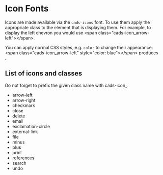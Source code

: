 # Icon Fonts

Icons are made available via the `cads-icons` font. To use them apply the appropriate class to the element that is displaying them. For example, to display the left chevron  <span class="cads-icon_arrow-left"></span> you would use <span class="html inline">&lt;span class="cads-icon_arrow-left"&gt;&lt;/span&gt;</span>.

You can apply normal CSS styles, e.g. `color` to change their appearance: <span class="html inline">&lt;span class="cads-icon_arrow-left" style="color: blue"&gt;&lt;/span&gt;</span> produces <span class="cads-icon_arrow-left" style="color: blue"></span>.

## List of icons and classes

Do not forget to prefix the given class name with <span class="html inline">cads-icon_</span>.

<ul class="cads-styleguide-icon-list">
<li><span class="cads-icon_arrow-left"></span><span>arrow-left</span></li>
<li><span class="cads-icon_arrow-right"></span><span>arrow-right</span></li>
<li><span class="cads-icon_checkmark"></span><span>checkmark</span></li>
<li><span class="cads-icon_close"></span><span>close</span></li>
<li><span class="cads-icon_delete"></span><span>delete</span></li>
<li><span class="cads-icon_email"></span><span>email</span></li>
<li><span class="cads-icon_exclamation-circle"></span><span>exclamation-circle</span></li>
<li><span class="cads-icon_external-link"></span><span>external-link</span></li>
<li><span class="cads-icon_file"></span><span>file</span></li>
<li><span class="cads-icon_minus"></span><span>minus</span></li>
<li><span class="cads-icon_plus"></span><span>plus</span></li>
<li><span class="cads-icon_print"></span><span>print</span></li>
<li><span class="cads-icon_references"></span><span>references</span></li>
<li><span class="cads-icon_search"></span><span>search</span></li>
<li><span class="cads-icon_undo"></span><span>undo</span></li>
</ul>
